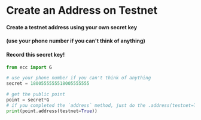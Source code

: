 
# Create an Address on Testnet

#### Create a testnet address using your own secret key
#### (use your phone number if you can't think of anything)
#### Record this secret key!


```python
from ecc import G

# use your phone number if you can't think of anything
secret = 1800555555518005555555

# get the public point
point = secret*G
# if you completed the `address` method, just do the .address(testnet=True) method on the public point
print(point.address(testnet=True))
```
